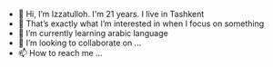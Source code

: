 - 👋 Hi, I’m Izzatulloh. I'm 21 years. I live in Tashkent
- 👀 That’s exactly what I’m interested in when I focus on something 
- 🌱 I’m currently learning arabic language
- 💞️ I’m looking to collaborate on ...
- 📫 How to reach me ...

<!---
izzatulloh0110/izzatulloh0110 is a ✨ special ✨ repository because its `README.md` (this file) appears on your GitHub profile.
You can click the Preview link to take a look at your changes.
--->
